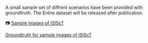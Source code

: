 A small sample set of diffrent scenarios have been provided with groundtruth. The Entire dataset will be released after publication.  


📷 [Sample images of ISIScT](https://github.com/ISIScT-Dataset/ISIScT_Dataset/tree/main/images)  


[Groundtruth for sample images of ISIScT](https://github.com/ISIScT-Dataset/ISIScT_Dataset/tree/main/Groundtruth)

